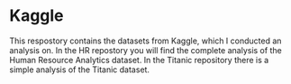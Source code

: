 # Kaggle
This respostory contains the datasets from Kaggle, which I conducted an analysis on. In the HR repostory you will find the complete analysis of the Human Resource Analytics dataset. In the Titanic repository there is a simple analysis of the Titanic dataset.
